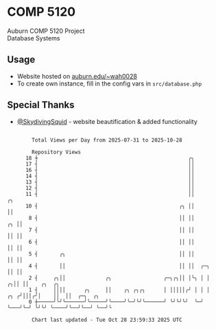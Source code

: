 # COMP 5120
Auburn COMP 5120 Project  
Database Systems

## Usage
- Website hosted on [auburn.edu/~wah0028](https://webhome.auburn.edu/~wah0028/)
- To create own instance, fill in the config vars in `src/database.php`

## Special Thanks
- [@SkydivingSquid](https://github.com/SkydivingSquid) - website beautification & added functionality

```

        Total Views per Day from 2025-07-31 to 2025-10-28

        Repository Views
      18 ┼                                                 ╭╮
      17 ┤                                                 ││
      16 ┤                                                 ││
      14 ┤                                                 ││
      13 ┤                                                 ││
      12 ┤                                                 ││
      11 ┤                                                 ││                 ╭╮
      10 ┤                                              ╭╮ ││                 ││
       8 ┤                                              ││ ││              ╭╮ ││
       7 ┤                                              ││ ││              ││ ││
       6 ┤                                              ││ ││              ││ ││
       5 ┤       ╭╮                                     ││ ││              ││ ││
       4 ┤       ││                                     ││ ││  ╭─╮         ││ ││
       2 ┤     ╭╮││             ╭╮                 ╭─╮╭╮││ │╰╮ │ │       ╭╮││ ││    ╭╮  ╭╮
       1 ┤     ││││      ╭╮     ││    ╭╮ ╭╮╭╮      │ │││││╭╯ │ │ │   ╭╮ ╭╯│││╭╯│    ││  ││  ╭─╮  ╭╮
       0 ┼─────╯╰╯╰──────╯╰─────╯╰────╯╰─╯╰╯╰──────╯ ╰╯╰╯╰╯  ╰─╯ ╰───╯╰─╯ ╰╯╰╯ ╰────╯╰──╯╰──╯ ╰──╯╰

        Chart last updated - Tue Oct 28 23:59:33 2025 UTC
        
```
